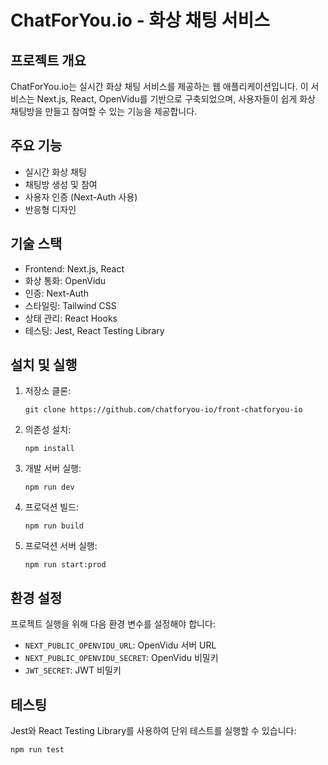 # ChatForYou.io - 화상 채팅 서비스

## 프로젝트 개요

ChatForYou.io는 실시간 화상 채팅 서비스를 제공하는 웹 애플리케이션입니다. 이 서비스는 Next.js, React, OpenVidu를 기반으로 구축되었으며, 사용자들이 쉽게 화상 채팅방을 만들고 참여할 수 있는 기능을 제공합니다.

## 주요 기능

- 실시간 화상 채팅
- 채팅방 생성 및 참여
- 사용자 인증 (Next-Auth 사용)
- 반응형 디자인

## 기술 스택

- Frontend: Next.js, React
- 화상 통화: OpenVidu
- 인증: Next-Auth
- 스타일링: Tailwind CSS
- 상태 관리: React Hooks
- 테스팅: Jest, React Testing Library

## 설치 및 실행

1. 저장소 클론:
   ```
   git clone https://github.com/chatforyou-io/front-chatforyou-io
   ```

2. 의존성 설치:
   ```
   npm install
   ```

3. 개발 서버 실행:
   ```
   npm run dev
   ```

4. 프로덕션 빌드:
   ```
   npm run build
   ```

5. 프로덕션 서버 실행:
   ```
   npm run start:prod
   ```

## 환경 설정

프로젝트 실행을 위해 다음 환경 변수를 설정해야 합니다:

- `NEXT_PUBLIC_OPENVIDU_URL`: OpenVidu 서버 URL
- `NEXT_PUBLIC_OPENVIDU_SECRET`: OpenVidu 비밀키
- `JWT_SECRET`: JWT 비밀키

## 테스팅

Jest와 React Testing Library를 사용하여 단위 테스트를 실행할 수 있습니다:

```
npm run test
```
